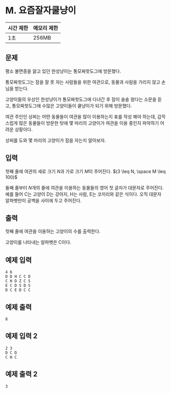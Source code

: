 # M. 요즘잘자쿨냥이

| 시간 제한 | 메모리 제한 |
| --- | --- |
| 1초 | 256MB |

## 문제

평소 불면증을 앓고 있던 한성냥이는 통모짜핫도그에 방문했다.

통모짜핫도그는 잠을 잘 못 자는 사람들을 위한 여관으로, 동물과 사람을 가리지 않고 손님을 받는다.

고양이들의 우상인 한성냥이가 통모짜핫도그에 다녀간 후 잠이 솔솔 왔다는 소문을 듣고, 통모짜핫도그에 수많은 고양이들이 쿨냥이가 되기 위해 방문했다.

여관 주인인 상찌는 어떤 동물들이 여관을 많이 이용하는지 표를 작성 해야 하는데, 갑작스럽게 많은 동물들이 방문한 탓에 몇 마리의 고양이가 여관을 이용 중인지 파악하기 어려운 상황이다.

상찌를 도와 몇 마리의 고양이가 잠을 자는지 알아보자.

## 입력

첫째 줄에 여관의 세로 크기 $N$과 가로 크기 $M$이 주어진다. $(3 \leq N, \space M \leq 100)$

둘째 줄부터 $N$개의 줄에 여관을 이용하는 동물들의 영어 첫 글자가 대문자로 주어진다. 예를 들어 C는 고양이 D는 강아지, H는 사람, E는 코끼리와 같은 식이다. 오직 대문자 알파벳만이 공백을 사이에 두고 주어진다.

## 출력

첫째 줄에 여관을 이용하는 고양이의 수를 출력한다.

고양이를 나타내는 알파벳은 C이다.

## 예제 입력

```
4 6
D D H C C D
C H D Z C S
E C D S D S
D C E D C C
```

## 예제 출력

```
8
```

## 예제 입력 2

```
2 3
D C D
C H C
```

## 예제 출력 2

```
3
```
